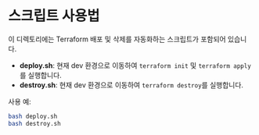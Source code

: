 # 스크립트 사용법

이 디렉토리에는 Terraform 배포 및 삭제를 자동화하는 스크립트가 포함되어 있습니다.

- **deploy.sh**: 현재 dev 환경으로 이동하여 `terraform init` 및 `terraform apply`를 실행합니다.
- **destroy.sh**: 현재 dev 환경으로 이동하여 `terraform destroy`를 실행합니다.

사용 예:
```bash
bash deploy.sh
bash destroy.sh
